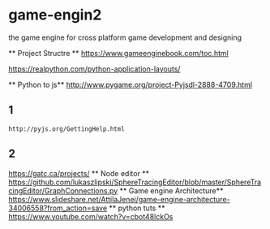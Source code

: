 # game-engin2
the game engine for cross platform game development and designing 


** Project Structre **
https://www.gameenginebook.com/toc.html

https://realpython.com/python-application-layouts/

** Python to js**
    http://www.pygame.org/project-Pyjsdl-2888-4709.html
## 1
    http://pyjs.org/GettingHelp.html
## 2
https://gatc.ca/projects/
** Node editor **
https://github.com/lukaszlipski/SphereTracingEditor/blob/master/SphereTracingEditor/GraphConnections.py
** Game engine Architecture**
https://www.slideshare.net/AttilaJenei/game-engine-architecture-34006558?from_action=save
** python tuts **
https://www.youtube.com/watch?v=cbot48lckOs


